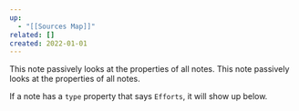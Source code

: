 ```yaml
---
up:
  - "[[Sources Map]]"
related: []
created: 2022-01-01
---
```

This note passively looks at the properties of all notes.
This note passively looks at the properties of all notes.

If a note has a `type` property that says `Efforts`, it will show up below.

